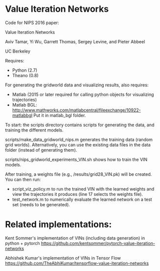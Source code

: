 # Value Iteration Networks
Code for NIPS 2016 paper:

Value Iteration Networks

Aviv Tamar, Yi Wu, Garrett Thomas, Sergey Levine, and Pieter Abbeel

UC Berkeley


Requires:
- Python (2.7)
- Theano (0.8)

For generating the gridworld data and visualizing results, also requires:
- Matlab (2015 or later required for calling python objects for visualizing trajectories)
- Matlab BGL: http://www.mathworks.com/matlabcentral/fileexchange/10922-matlabbgl
  Put it in matlab_bgl folder.

To start: the scripts directory contains scripts for generating the data, 
and training the different models. 

scripts/make_data_gridworld_nips.m generates the training data (random grid worlds).
Alternatively, you can use the existing data files in the data folder (instead of generating them).

scripts/nips_gridworld_experiments_VIN.sh shows how to train the VIN models.

After training, a weights file (e.g., /results/grid28_VIN.pk) will be created. You can then run:
- script_viz_policy.m to run the trained VIN with the learned weights and view the trajectories
  it produces (line 17 selects the weights file).
- test_network.m to numerically evaluate the learned network on a test set (needs to be generated).


# Related implementations:
Kent Sommer's implementation of VINs (including data generation) in python + pytorch
https://github.com/kentsommer/pytorch-value-iteration-networks

Abhishek Kumar's implementation of VINs in Tensor Flow
https://github.com/TheAbhiKumar/tensorflow-value-iteration-networks
